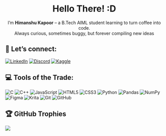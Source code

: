 <div align="center">

# Hello There! :D  

I’m **Himanshu Kapoor** – a B.Tech AIML student learning to turn coffee into code.   
Always curious, sometimes buggy, but forever compiling new ideas 

</div>

## 🔗 **Let’s connect:**  
[![LinkedIn](https://img.shields.io/badge/LinkedIn-%230077B5.svg?logo=linkedin&logoColor=white)](https://www.linkedin.com/in/himanshu-kapoor-375476332/)
[![Discord](https://img.shields.io/badge/Discord-n0thimactually-5865F2?logo=discord&logoColor=white)](https://discord.com)
[![Kaggle](https://img.shields.io/badge/Kaggle-20BEFF?logo=kaggle&logoColor=white)](https://www.kaggle.com/n0thim)





## 💻 Tools of the Trade:
![C](https://img.shields.io/badge/c-%2300599C.svg?style=for-the-badge&logo=c&logoColor=white) 
![C++](https://img.shields.io/badge/c++-%2300599C.svg?style=for-the-badge&logo=c%2B%2B&logoColor=white) 
![JavaScript](https://img.shields.io/badge/javascript-%23323330.svg?style=for-the-badge&logo=javascript&logoColor=%23F7DF1E) 
![HTML5](https://img.shields.io/badge/html5-%23E34F26.svg?style=for-the-badge&logo=html5&logoColor=white)
![CSS3](https://img.shields.io/badge/css3-%231572B6.svg?style=for-the-badge&logo=css3&logoColor=white) 
![Python](https://img.shields.io/badge/python-3670A0?style=for-the-badge&logo=python&logoColor=ffdd54) 
![Pandas](https://img.shields.io/badge/pandas-%23150458.svg?style=for-the-badge&logo=pandas&logoColor=white) 
![NumPy](https://img.shields.io/badge/numpy-%23013243.svg?style=for-the-badge&logo=numpy&logoColor=white) 
![Figma](https://img.shields.io/badge/figma-%23F24E1E.svg?style=for-the-badge&logo=figma&logoColor=white) 
![Krita](https://img.shields.io/badge/Krita-203759?style=for-the-badge&logo=krita&logoColor=EEF37B) 
![Git](https://img.shields.io/badge/git-%23F05033.svg?style=for-the-badge&logo=git&logoColor=white) 
![GitHub](https://img.shields.io/badge/github-%23121011.svg?style=for-the-badge&logo=github&logoColor=white)

<!--#📊 GitHub Stats:
#![](https://github-readme-stats.vercel.app/api?username=StillN0THIM&theme=dark&hide_border=true&include_all_commits=false&count_private=false)<br/>
#![](https://nirzak-streak-stats.vercel.app/?user=StillN0THIM&theme=dark&hide_border=true)<br/>
#![](https://github-readme-stats.vercel.app/api/top-langs/?username=StillN0THIM&theme=dark&hide_border=true&include_all_commits=false&count_private=false&layout=compact) -->

## 🏆 GitHub Trophies
![](https://github-profile-trophy.vercel.app/?username=StillN0THIM&theme=radical&no-frame=true&no-bg=true&margin-w=4)

<!--### 🔝 Top Contributed Repo
 ![](https://github-contributor-stats.vercel.app/api?username=StillN0THIM&limit=5&theme=transparent&combine_all_yearly_contributions=true) -->

<!-- Proudly created with GPRM ( https://gprm.itsvg.in ) -->
